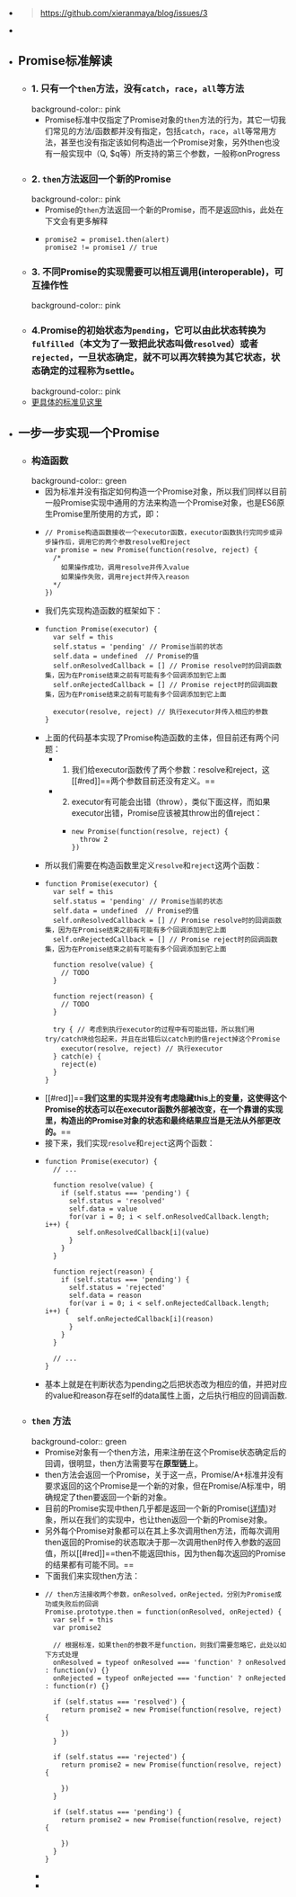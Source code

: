 - > https://github.com/xieranmaya/blog/issues/3
-
- ## Promise标准解读
	- ### 1. 只有一个`then`方法，没有`catch`，`race`，`all`等方法
	  background-color:: pink
		- Promise标准中仅指定了Promise对象的`then`方法的行为，其它一切我们常见的方法/函数都并没有指定，包括`catch`，`race`，`all`等常用方法，甚至也没有指定该如何构造出一个Promise对象，另外then也没有一般实现中（Q, $q等）所支持的第三个参数，一般称onProgress
	- ### 2. `then`方法返回一个新的Promise
	  background-color:: pink
		- Promise的`then`方法返回一个新的Promise，而不是返回this，此处在下文会有更多解释
		- ```
		  promise2 = promise1.then(alert)
		  promise2 != promise1 // true
		  ```
	- ### 3. 不同Promise的实现需要可以相互调用(interoperable)，可互操作性
	  background-color:: pink
	- ### 4.Promise的初始状态为`pending`，它可以由此状态转换为`fulfilled`（本文为了一致把此状态叫做`resolved`）或者`rejected`，一旦状态确定，就不可以再次转换为其它状态，状态确定的过程称为settle。
	  background-color:: pink
	- [更具体的标准见这里](https://promisesaplus.com/)
- ## 一步一步实现一个Promise
	- ### 构造函数
	  background-color:: green
		- 因为标准并没有指定如何构造一个Promise对象，所以我们同样以目前一般Promise实现中通用的方法来构造一个Promise对象，也是ES6原生Promise里所使用的方式，即：
		- ```
		  // Promise构造函数接收一个executor函数，executor函数执行完同步或异步操作后，调用它的两个参数resolve和reject
		  var promise = new Promise(function(resolve, reject) {
		    /*
		      如果操作成功，调用resolve并传入value
		      如果操作失败，调用reject并传入reason
		    */
		  })
		  ```
		- 我们先实现构造函数的框架如下：
		- ```
		  function Promise(executor) {
		    var self = this
		    self.status = 'pending' // Promise当前的状态
		    self.data = undefined  // Promise的值
		    self.onResolvedCallback = [] // Promise resolve时的回调函数集，因为在Promise结束之前有可能有多个回调添加到它上面
		    self.onRejectedCallback = [] // Promise reject时的回调函数集，因为在Promise结束之前有可能有多个回调添加到它上面
		  
		    executor(resolve, reject) // 执行executor并传入相应的参数
		  }
		  ```
		- 上面的代码基本实现了Promise构造函数的主体，但目前还有两个问题：
			- 1. 我们给executor函数传了两个参数：resolve和reject，这[[#red]]==两个参数目前还没有定义。==
			- 2. executor有可能会出错（throw），类似下面这样，而如果executor出错，Promise应该被其throw出的值reject：
				- ```
				  new Promise(function(resolve, reject) {
				    throw 2
				  })
				  ```
		- 所以我们需要在构造函数里定义`resolve`和`reject`这两个函数：
		- ```
		  function Promise(executor) {
		    var self = this
		    self.status = 'pending' // Promise当前的状态
		    self.data = undefined  // Promise的值
		    self.onResolvedCallback = [] // Promise resolve时的回调函数集，因为在Promise结束之前有可能有多个回调添加到它上面
		    self.onRejectedCallback = [] // Promise reject时的回调函数集，因为在Promise结束之前有可能有多个回调添加到它上面
		  
		    function resolve(value) {
		      // TODO
		    }
		  
		    function reject(reason) {
		      // TODO
		    }
		  
		    try { // 考虑到执行executor的过程中有可能出错，所以我们用try/catch块给包起来，并且在出错后以catch到的值reject掉这个Promise
		      executor(resolve, reject) // 执行executor
		    } catch(e) {
		      reject(e)
		    }
		  }
		  ```
		- [[#red]]==**我们这里的实现并没有考虑隐藏this上的变量，这使得这个Promise的状态可以在executor函数外部被改变，在一个靠谱的实现里，构造出的Promise对象的状态和最终结果应当是无法从外部更改的。**==
		- 接下来，我们实现`resolve`和`reject`这两个函数：
		- ```
		  function Promise(executor) {
		    // ...
		  
		    function resolve(value) {
		      if (self.status === 'pending') {
		        self.status = 'resolved'
		        self.data = value
		        for(var i = 0; i < self.onResolvedCallback.length; i++) {
		          self.onResolvedCallback[i](value)
		        }
		      }
		    }
		  
		    function reject(reason) {
		      if (self.status === 'pending') {
		        self.status = 'rejected'
		        self.data = reason
		        for(var i = 0; i < self.onRejectedCallback.length; i++) {
		          self.onRejectedCallback[i](reason)
		        }
		      }
		    }
		  
		    // ...
		  }
		  ```
		- 基本上就是在判断状态为pending之后把状态改为相应的值，并把对应的value和reason存在self的data属性上面，之后执行相应的回调函数.
	- ### `then` 方法
	  background-color:: green
		- Promise对象有一个then方法，用来注册在这个Promise状态确定后的回调，很明显，then方法需要写在**原型链**上。
		- then方法会返回一个Promise，关于这一点，Promise/A+标准并没有要求返回的这个Promise是一个新的对象，但在Promise/A标准中，明确规定了then要返回一个新的对象。
		- 目前的Promise实现中then几乎都是返回一个新的Promise([详情](https://promisesaplus.com/differences-from-promises-a#point-5))对象，所以在我们的实现中，也让then返回一个新的Promise对象。
		- 另外每个Promise对象都可以在其上多次调用then方法，而每次调用then返回的Promise的状态取决于那一次调用then时传入参数的返回值，所以[[#red]]==then不能返回this，因为then每次返回的Promise的结果都有可能不同。==
		- 下面我们来实现then方法：
		- ```
		  // then方法接收两个参数，onResolved，onRejected，分别为Promise成功或失败后的回调
		  Promise.prototype.then = function(onResolved, onRejected) {
		    var self = this
		    var promise2
		  
		    // 根据标准，如果then的参数不是function，则我们需要忽略它，此处以如下方式处理
		    onResolved = typeof onResolved === 'function' ? onResolved : function(v) {}
		    onRejected = typeof onRejected === 'function' ? onRejected : function(r) {}
		  
		    if (self.status === 'resolved') {
		      return promise2 = new Promise(function(resolve, reject) {
		  
		      })
		    }
		  
		    if (self.status === 'rejected') {
		      return promise2 = new Promise(function(resolve, reject) {
		  
		      })
		    }
		  
		    if (self.status === 'pending') {
		      return promise2 = new Promise(function(resolve, reject) {
		  
		      })
		    }
		  }
		  ```
		-
		-